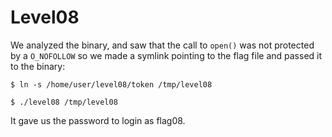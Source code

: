 # Level08

We analyzed the binary, and saw that the call to `open()` was not protected by a `O_NOFOLLOW` so we made a symlink pointing to the flag file and passed it to the
binary:

`$ ln -s /home/user/level08/token /tmp/level08`

`$ ./level08 /tmp/level08`

It gave us the password to login as flag08.
